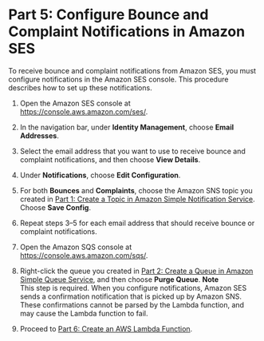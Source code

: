# Part 5: Configure Bounce and Complaint Notifications in Amazon SES<a name="dashboardconfigureSESnotifications"></a>

To receive bounce and complaint notifications from Amazon SES, you must configure notifications in the Amazon SES console\. This procedure describes how to set up these notifications\.

1. Open the Amazon SES console at [https://console\.aws\.amazon\.com/ses/](https://console.aws.amazon.com/ses/)\.

1. In the navigation bar, under **Identity Management**, choose **Email Addresses**\.

1. Select the email address that you want to use to receive bounce and complaint notifications, and then choose **View Details**\.

1. Under **Notifications**, choose **Edit Configuration**\.

1. For both **Bounces** and **Complaints**, choose the Amazon SNS topic you created in [Part 1: Create a Topic in Amazon Simple Notification Service](dashboardcreateSNStopic.md)\. Choose **Save Config**\.

1. Repeat steps 3–5 for each email address that should receive bounce or complaint notifications\.

1. Open the Amazon SQS console at [https://console\.aws\.amazon\.com/sqs/](https://console.aws.amazon.com/sqs/)\.

1. Right\-click the queue you created in [Part 2: Create a Queue in Amazon Simple Queue Service](dashboardcreateSQSqueue.md), and then choose **Purge Queue**\.
**Note**  
This step is required\. When you configure notifications, Amazon SES sends a confirmation notification that is picked up by Amazon SNS\. These confirmations cannot be parsed by the Lambda function, and may cause the Lambda function to fail\.

1. Proceed to [Part 6: Create an AWS Lambda Function](dashboardcreatelambdafunction.md)\.